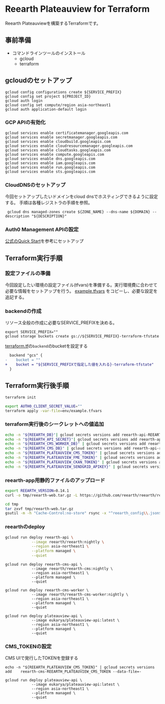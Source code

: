 # Reearth Plateauview for Terraform

Reearth Plateauviewを構築するTerraformです。

## 事前準備

 * コマンドラインツールのインストール
   * gcloud
   * terraform

## gcloudのセットアップ
```
gcloud config configurations create ${SERVICE_PREFIX}
gcloud config set project ${PROJECT_ID}
gcloud auth login
gcloud config set compute/region asia-northeast1
gcloud auth application-default login
```

### GCP APIの有効化

```
gcloud services enable certificatemanager.googleapis.com
gcloud services enable secretmanager.googleapis.com
gcloud services enable cloudbuild.googleapis.com
gcloud services enable cloudresourcemanager.googleapis.com
gcloud services enable cloudtasks.googleapis.com
gcloud services enable compute.googleapis.com
gcloud services enable dns.googleapis.com
gcloud services enable iam.googleapis.com
gcloud services enable run.googleapis.com
gcloud services enable sts.googleapis.com
```

### CloudDNSのセットアップ

今回セットアップしたいドメインをcloud dnsでホスティングできるように設定する。
手順は各種レジストラの手順を参照。

```
 gcloud dns managed-zones create ${ZONE_NAME} --dns-name ${DOMAIN} --description "${DESCRIPTION}"
```

### Auth0 Management APIの設定

[公式のQuick Start](https://github.com/auth0/terraform-provider-auth0/blob/main/docs/guides/quickstart.md)を参考にセットアップ

## Terraform実行手順

### 設定ファイルの準備

今回設定したい環境の設定ファイル(tfvars)を準備する。実行環境費に合わせて必要な情報をセットアップを行う。
[example.tfvars](./env/example.tfvars) をコピーし、必要な設定を追記する。

### backendの作成
リソース全般の作成に必要なSERVICE_PREFIXを決める。
```
export SERVICE_PREFIX=""
gcloud storage buckets create gs://${SERVICE_PREFIX}-terraform-tfstate
```

[terraform.tf](terraform.tf)の`backend`のbucketを設定する

```diff
  backend "gcs" {
-    bucket = ""
+    bucket = "${SERVICE_PREFIXで指定した値を入れる}-terraform-tfstate"
  }
```

## Terraform実行後手順

```bash
terraform init
```

```bash
export AUTH0_CLIENT_SECRET_VALUE=""
terraform apply -var-file=env/example.tfvars
```


### terraform実行後のシークレットへの値追加

```bash
echo -n "${REEARTH_DB}"| gcloud secrets versions add reearth-api-REEARTH_DB --data-file=-
echo -n "${REEARTH_API_SECRET}"| gcloud secrets versions add reearth-api-REEARTH_MARKETPLACE_SECRET --data-file=-
echo -n "${REEARTH_CMS_WORKER_DB}" | gcloud secrets versions add reearth-api-reearth-cms-REEARTH_CMS_WORKER_DB --data-file=-
echo -n "${REEARTH_CMS_DB}" | gcloud secrets versions add reearth-api-reearth-cms-REEARTH_CMS_DB --data-file=-
echo -n "${REEARTH_PLATEAUVIEW_CMS_TOKEN}" | gcloud secrets versions add reearth-api-reearth-cms-REEARTH_PLATEAUVIEW_CMS_TOKEN --data-file=-
echo -n "${REEARTH_PLATEAUVIEW_FME_TOKEN}" | gcloud secrets versions add reearth-api-reearth-cms-REEARTH_PLATEAUVIEW_FME_TOKEN --data-file=-
echo -n "${REEARTH_PLATEAUVIEW_CKAN_TOKEN}" | gcloud secrets versions add reearth-api-reearth-cms-REEARTH_PLATEAUVIEW_CKAN_TOKEN --data-file=-
echo -n "${REEARTH_PLATEAUVIEW_SENDGRID_APIKEY}" | gcloud secrets versions add reearth-api-reearth-cms-REEARTH_PLATEAUVIEW_SENDGRID_APIKEY --data-file=-
```

### reearth-app用静的ファイルのアップロード

```bash
export REEARTH_VERSION=0.14.1
curl -o tmp/reearth-web.tar.gz -L https://github.com/reearth/reearth/releases/download/v${REEARTH_VERSION}/reearth-web_v${REEARTH_VERSION}.tar.gz

cd tmp
tar zxvf tmp/reearth-web.tar.gz
gsutil -m -h "Cache-Control:no-store" rsync -x "^reearth_config\\.json$" -dr reearth-web/ gs://${SERVICE_PREFIX}-reearth-app-bucket/
```

### reearthのdeploy
```bash
gcloud run deploy reearth-api \
            --image reearth/reearth:nightly \
            --region asia-northeast1 \
            --platform managed \
            --quiet
```

```
gcloud run deploy reearth-cms-api \
            --image reearth/reearth-cms:nightly \
            --region asia-northeast1 \
            --platform managed \
            --quiet
```

```
gcloud run deploy reearth-cms-worker \
            --image reearth/reearth-cms-worker:nightly \
            --region asia-northeast1 \
            --platform managed \
            --quiet

```

```
gcloud run deploy plateauview-api \
            --image eukarya/plateauview-api:latest \
            --region asia-northeast1 \
            --platform managed \
            --quiet

```


###  CMS_TOKENの設定
CMS UIで発行したTOKENを登録する
```
echo -n "${REEARTH_PLATEAUVIEW_CMS_TOKEN}" | gcloud secrets versions add 	reearth-cms-REEARTH_PLATEAUVIEW_CMS_TOKEN --data-file=-
```

```
gcloud run deploy plateauview-api \
            --image eukarya/plateauview-api:latest \
            --region asia-northeast1 \
            --platform managed \
            --quiet
```